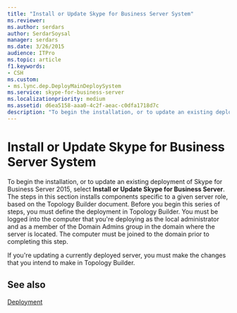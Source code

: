```yaml
---
title: "Install or Update Skype for Business Server System"
ms.reviewer: 
ms.author: serdars
author: SerdarSoysal
manager: serdars
ms.date: 3/26/2015
audience: ITPro
ms.topic: article
f1.keywords:
- CSH
ms.custom:
- ms.lync.dep.DeployMainDeploySystem
ms.service: skype-for-business-server
ms.localizationpriority: medium
ms.assetid: d6ea5158-aaa0-4c2f-aeac-c0dfa1718d7c
description: "To begin the installation, or to update an existing deployment of Skype for Business Server 2015, select Install or Update Skype for Business Server. The steps in this section installs components specific to a given server role, based on the Topology Builder document. Before you begin this series of steps, you must define the deployment in Topology Builder. You must be logged into the computer that you're deploying as the local administrator and as a member of the Domain Admins group in the domain where the server is located. The computer must be joined to the domain prior to completing this step."
---
```


# Install or Update Skype for Business Server System

To begin the installation, or to update an existing deployment of Skype for Business Server 2015, select **Install or Update Skype for Business Server**. The steps in this section installs components specific to a given server role, based on the Topology Builder document. Before you begin this series of steps, you must define the deployment in Topology Builder. You must be logged into the computer that you're deploying as the local administrator and as a member of the Domain Admins group in the domain where the server is located. The computer must be joined to the domain prior to completing this step.

If you're updating a currently deployed server, you must make the changes that you intend to make in Topology Builder.

## See also

[Deployment](/previous-versions/office/lync-server-2013/lync-server-2013-deployment)